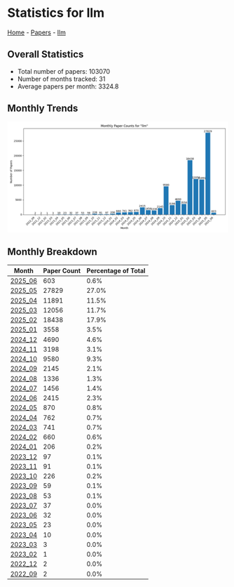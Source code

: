 # Statistics for llm

[Home](https://arxcompass.github.io) - [Papers](https://arxcompass.github.io/papers) - [llm](https://arxcompass.github.io/papers/llm)

## Overall Statistics

- Total number of papers: 103070
- Number of months tracked: 31
- Average papers per month: 3324.8

## Monthly Trends

![Monthly Paper Counts](monthly_stats.png)

## Monthly Breakdown

| Month | Paper Count | Percentage of Total |
| --- | --- | --- |
| [2025_06](./2025_06/papers_1.md) | 603 | 0.6% |
| [2025_05](./2025_05/papers_1.md) | 27829 | 27.0% |
| [2025_04](./2025_04/papers_1.md) | 11891 | 11.5% |
| [2025_03](./2025_03/papers_1.md) | 12056 | 11.7% |
| [2025_02](./2025_02/papers_1.md) | 18438 | 17.9% |
| [2025_01](./2025_01/papers_1.md) | 3558 | 3.5% |
| [2024_12](./2024_12/papers_1.md) | 4690 | 4.6% |
| [2024_11](./2024_11/papers_1.md) | 3198 | 3.1% |
| [2024_10](./2024_10/papers_1.md) | 9580 | 9.3% |
| [2024_09](./2024_09/papers_1.md) | 2145 | 2.1% |
| [2024_08](./2024_08/papers_1.md) | 1336 | 1.3% |
| [2024_07](./2024_07/papers_1.md) | 1456 | 1.4% |
| [2024_06](./2024_06/papers_1.md) | 2415 | 2.3% |
| [2024_05](./2024_05/papers_1.md) | 870 | 0.8% |
| [2024_04](./2024_04/papers_1.md) | 762 | 0.7% |
| [2024_03](./2024_03/papers_1.md) | 741 | 0.7% |
| [2024_02](./2024_02/papers_1.md) | 660 | 0.6% |
| [2024_01](./2024_01/papers_1.md) | 206 | 0.2% |
| [2023_12](./2023_12/papers_1.md) | 97 | 0.1% |
| [2023_11](./2023_11/papers_1.md) | 91 | 0.1% |
| [2023_10](./2023_10/papers_1.md) | 226 | 0.2% |
| [2023_09](./2023_09/papers_1.md) | 59 | 0.1% |
| [2023_08](./2023_08/papers_1.md) | 53 | 0.1% |
| [2023_07](./2023_07/papers_1.md) | 37 | 0.0% |
| [2023_06](./2023_06/papers_1.md) | 32 | 0.0% |
| [2023_05](./2023_05/papers_1.md) | 23 | 0.0% |
| [2023_04](./2023_04/papers_1.md) | 10 | 0.0% |
| [2023_03](./2023_03/papers_1.md) | 3 | 0.0% |
| [2023_02](./2023_02/papers_1.md) | 1 | 0.0% |
| [2022_12](./2022_12/papers_1.md) | 2 | 0.0% |
| [2022_09](./2022_09/papers_1.md) | 2 | 0.0% |
